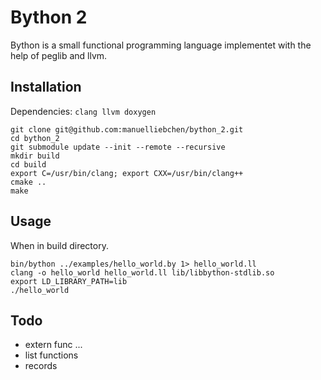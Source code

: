 # Bython 2

Bython is a small functional programming language implementet with the help of peglib and llvm.

## Installation

Dependencies: ``clang llvm doxygen``

```
git clone git@github.com:manuelliebchen/bython_2.git
cd bython_2
git submodule update --init --remote --recursive
mkdir build
cd build
export C=/usr/bin/clang; export CXX=/usr/bin/clang++
cmake ..
make
```

## Usage

When in build directory.

```
bin/bython ../examples/hello_world.by 1> hello_world.ll
clang -o hello_world hello_world.ll lib/libbython-stdlib.so
export LD_LIBRARY_PATH=lib
./hello_world
```

## Todo
- extern func ...
- list functions
- records